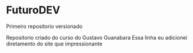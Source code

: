 # FuturoDEV
 Primeiro repositorio versionado

 Repositorio criado do curso do Gustavo Guanabara
 Essa linha eu adicionei diretamento do site que impressionante
 
